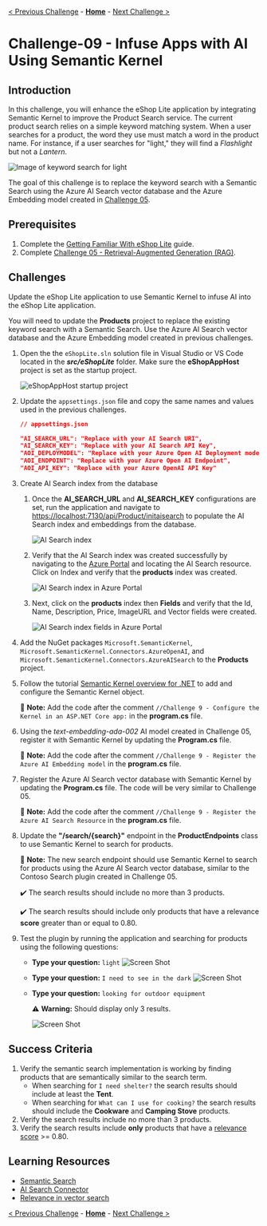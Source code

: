 [< Previous Challenge](./Challenge-08.md) - [**Home**](../README.md) - [Next Challenge >](./Challenge-10.md)

# Challenge-09 - Infuse Apps with AI Using Semantic Kernel

## Introduction

In this challenge, you will enhance the eShop Lite application by integrating Semantic Kernel to improve the Product Search service. The current product search relies on a simple keyword matching system. When a user searches for a product, the word they use must match a word in the product name. For instance, if a user searches for "light," they will find a *Flashlight* but not a *Lantern*.

![Image of keyword search for light](./Resources/images/ch09i04.png)

The goal of this challenge is to replace the keyword search with a Semantic Search using the Azure AI Search vector database and the Azure Embedding model created in [Challenge 05](./Challenge-05.md).

## Prerequisites

1. Complete the [Getting Familiar With eShop Lite](./Resources/Supporting%20Challenges/Challenge-09-Reference-App.md) guide.
1. Complete [Challenge 05 - Retrieval-Augmented Generation (RAG)](./Challenge-05.md).

## Challenges

Update the eShop Lite application to use Semantic Kernel to infuse AI into the eShop Lite application.

You will need to update the **Products** project to replace the existing keyword search with a Semantic Search. Use the Azure AI Search vector database and the Azure Embedding model created in previous challenges.

1. Open the the ```eShopLite.sln``` solution file in Visual Studio or VS Code located in the ***src/eShopLite*** folder. Make sure the **eShopAppHost** project is set as the startup project.

    ![eShopAppHost startup project](./Resources/images/ch09i05.png)

1. Update the `appsettings.json` file and copy the same names and values used in the previous challenges.

    ```json
    // appsettings.json

    "AI_SEARCH_URL": "Replace with your AI Search URI",
    "AI_SEARCH_KEY": "Replace with your AI Search API Key",
    "AOI_DEPLOYMODEL": "Replace with your Azure Open AI Deployment model",
    "AOI_ENDPOINT": "Replace with your Azure Open AI Endpoint",
    "AOI_API_KEY": "Replace with your Azure OpenAI API Key"
    ```

1. Create AI Search index from the database

    1. Once the **AI_SEARCH_URL** and **AI_SEARCH_KEY** configurations are set, run the application and navigate to [https://localhost:7130/api/Product/initaisearch](https://localhost:7130/api/Product/initaisearch) to populate the AI Search index and embeddings from the database.

        ![AI Search index](./Resources/images/ch09i08.png)

    1. Verify that the AI Search index was created successfully by navigating to the [Azure Portal](https://portal.azure.com) and locating the AI Search resource. Click on Index and verify that the **products** index was created.

        ![AI Search index in Azure Portal](./Resources/images/ch09i09.png)

    1. Next, click on the **products** index then **Fields** and verify that the  Id, Name, Description, Price, ImageURL and Vector fields were created.

        ![AI Search index fields in Azure Portal](./Resources/images/ch09i10.png)

1. Add the NuGet packages `Microsoft.SemanticKernel`, `Microsoft.SemanticKernel.Connectors.AzureOpenAI`, and `Microsoft.SemanticKernel.Connectors.AzureAISearch` to the **Products** project.

1. Follow the tutorial [Semantic Kernel overview for .NET](https://learn.microsoft.com/en-us/dotnet/ai/semantic-kernel-dotnet-overview) to add and configure the Semantic Kernel object.

    :pushpin: **Note:** Add the code after the comment `//Challenge 9 - Configure the Kernel in an ASP.NET Core app:` in the **program.cs** file.

1. Using the *text-embedding-ada-002* AI model created in Challenge 05, register it with Semantic Kernel by updating the **Program.cs** file.

    :pushpin: **Note:** Add the code after the comment `//Challenge 9 - Register the Azure AI Embedding model` in the **program.cs** file.

1. Register the Azure AI Search vector database with Semantic Kernel by updating the **Program.cs** file. The code will be very similar to Challenge 05.

    :pushpin: **Note:** Add the code after the comment `//Challenge 9 - Register the Azure AI Search Resource` in the **program.cs** file.

1. Update the **"/search/{search}"** endpoint in the **ProductEndpoints** class to use Semantic Kernel to search for products.

    :pushpin: **Note:** The new search endpoint should use Semantic Kernel to search for products using the Azure AI Search vector database, similar to the Contoso Search plugin created in Challenge 05.

    :heavy_check_mark: The search results should include no more than 3 products.

    :heavy_check_mark: The search results should include only products that have a relevance **score** greater than or equal to 0.80.

1. Test the plugin by running the application and searching for products using the following questions:
    * **Type your question:** `light`
        ![Screen Shot](./Resources/images/ch09i01.png)
    * **Type your question:** `I need to see in the dark`
        ![Screen Shot](./Resources/images/ch09i02.png)
    * **Type your question:** `looking for outdoor equipment`

        :warning: **Warning:** Should display only 3 results.

        ![Screen Shot](./Resources/images/ch09i03.png)

## Success Criteria

1. Verify the semantic search implementation is working by finding products that are semantically similar to the search term.
    * When searching for `I need shelter?` the search results should include at least the **Tent**.
    * When searching for `What can I use for cooking?` the search results should include the **Cookware** and **Camping Stove** products.
1. Verify the search results include no more than 3 products.
1. Verify the search results include **only** products that have a [relevance score](https://learn.microsoft.com/en-us/azure/search/vector-search-ranking#scores-in-a-vector-search-results) >= 0.80.

## Learning Resources

* [Semantic Search](https://en.wikipedia.org/wiki/Semantic_search)
* [AI Search Connector](https://learn.microsoft.com/en-us/semantic-kernel/concepts/vector-store-connectors/out-of-the-box-connectors/azure-ai-search-connector?pivots=programming-language-csharp)
* [Relevance in vector search](https://learn.microsoft.com/en-us/azure/search/vector-search-ranking)

[< Previous Challenge](./Challenge-08.md) - [**Home**](../README.md) - [Next Challenge >](./Challenge-10.md)
